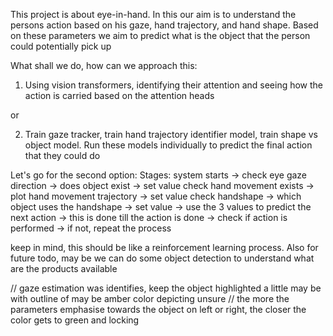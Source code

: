 This project is about eye-in-hand. In this our aim is to understand the persons action based on his gaze, hand trajectory, and hand shape. Based on these parameters we aim to predict what is the object that the person could potentially pick up

What shall we do, how can we approach this:
1. Using vision transformers, identifying their attention and seeing how the action is carried based on the attention heads

or

2. Train gaze tracker, train hand trajectory identifier model, train shape vs object model. Run these models individually to predict the final action that they could do


Let's go for the second option:
    Stages:
        system starts -> check eye gaze direction -> does object exist -> set value
                         check hand movement exists -> plot hand movement trajectory -> set value
                         check handshape -> which object uses the handshape -> set value
                    -> use the 3 values to predict the next action -> this is done till the action is done
                    -> check if action is performed -> if not, repeat the process


keep in mind, this should be like a reinforcement learning process. Also for future todo, may be we can do some object detection to understand what are the products available

// gaze estimation was identifies, keep the object highlighted a little may be with outline of may be amber color depicting unsure
// the more the parameters emphasise towards the object on left or right, the closer the color gets to green and locking